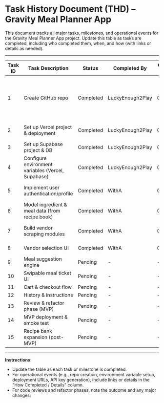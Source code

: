 # Task History Document (THD) – Gravity Meal Planner App

This document tracks all major tasks, milestones, and operational events for the Gravity Meal Planner App project. Update this table as tasks are completed, including who completed them, when, and how (with links or details as needed).

---

| Task ID | Task Description                                 | Status   | Completed By | Completion Date | How Completed / Details                |
|---------|--------------------------------------------------|----------|--------------|----------------|----------------------------------------|
| 1       | Create GitHub repo                               | Completed | LuckyEnough2Play | 06/26/2025      | Repo created at https://github.com/LuckyEnough2Play/meal-prep-app; local folder linked and initial push of three files (process_requirement_document.md, task_history_document.md, Gravity_Transformation_Recipe_Book.pdf) |
| 2       | Set up Vercel project & deployment               | Completed | LuckyEnough2Play | 06/26/2025      | Vercel project "meal-prep-app" created; domains configured (meals.luckandloot.gg, meal-prep-app-jet.vercel.app, etc.) |
| 3       | Set up Supabase project & DB                     | Completed | LuckyEnough2Play | 06/26/2025      | Supabase project created; database schema pending implementation |
| 4       | Configure environment variables (Vercel, Supabase) | Completed | LuckyEnough2Play | 06/26/2025      | EXPO_PUBLIC_SUPABASE_URL, EXPO_PUBLIC_SUPABASE_ANON_KEY, OpenAI_Key added under Vercel Environment Variables |
| 5       | Implement user authentication/profile            | Completed | WithA        | 06/26/2025     | Supabase Auth and profile setup implemented (signup, signin, profile, context, routing) |
| 6       | Model ingredient & meal data (from recipe book)  | Completed | WithA        | 06/26/2025     | SQL schema created; ingredients seeded via scripts (codes from recipe book) |
| 7       | Build vendor scraping modules                    | Completed | WithA        | 06/27/2025      | Implemented scraping modules with simulated pages; live selectors to be added post-MVP. |
| 8       | Vendor selection UI                              | Completed | WithA        | 06/27/2025      | Implemented vendor preference page and DB column (commit 7ba84bc) |
| 9       | Meal suggestion engine                           | Pending  | -            | -              | -                                      |
| 10      | Swipable meal ticket UI                          | Pending  | -            | -              | -                                      |
| 11      | Cart & checkout flow                             | Pending  | -            | -              | -                                      |
| 12      | History & instructions                           | Pending  | -            | -              | -                                      |
| 13      | Review & refactor phase (MVP)                    | Pending  | -            | -              | -                                      |
| 14      | MVP deployment & smoke test                      | Pending  | -            | -              | -                                      |
| 15      | Recipe bank expansion (post-MVP)                 | Pending  | -            | -              | -                                      |

---

**Instructions:**
- Update the table as each task or milestone is completed.
- For operational events (e.g., repo creation, environment variable setup, deployment URLs, API key generation), include links or details in the "How Completed / Details" column.
- For code reviews and refactor phases, note the outcome and any major changes.

